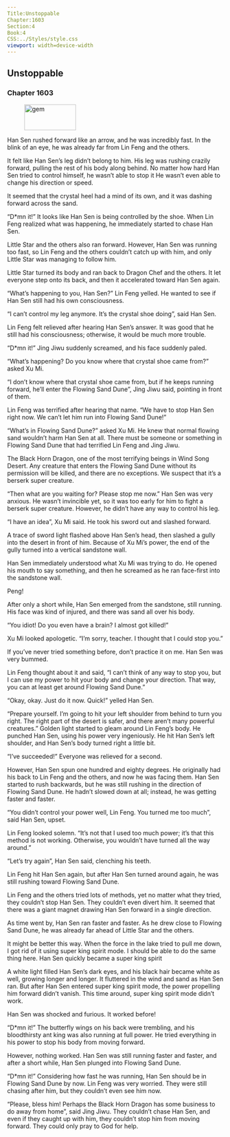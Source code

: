 ```yaml
---
Title:Unstoppable 
Chapter:1603 
Section:4 
Book:4 
CSS:../Styles/style.css 
viewport: width=device-width
---
```

  
## Unstoppable
### Chapter 1603
  
<figure>
	<img src="../Images/gem.gif" alt="gem" id="gem" width="120" height="60" />
</figure>
  

  
Han Sen rushed forward like an arrow, and he was incredibly fast. In the blink of an eye, he was already far from Lin Feng and the others.

It felt like Han Sen’s leg didn’t belong to him. His leg was rushing crazily forward, pulling the rest of his body along behind. No matter how hard Han Sen tried to control himself, he wasn’t able to stop it He wasn’t even able to change his direction or speed.

It seemed that the crystal heel had a mind of its own, and it was dashing forward across the sand.

“D*mn it!” It looks like Han Sen is being controlled by the shoe. When Lin Feng realized what was happening, he immediately started to chase Han Sen.

Little Star and the others also ran forward. However, Han Sen was running too fast, so Lin Feng and the others couldn’t catch up with him, and only Little Star was managing to follow him.

Little Star turned its body and ran back to Dragon Chef and the others. It let everyone step onto its back, and then it accelerated toward Han Sen again.

“What’s happening to you, Han Sen?” Lin Feng yelled. He wanted to see if Han Sen still had his own consciousness.

“I can’t control my leg anymore. It’s the crystal shoe doing”, said Han Sen.

Lin Feng felt relieved after hearing Han Sen’s answer. It was good that he still had his consciousness; otherwise, it would be much more trouble.

“D*mn it!” Jing Jiwu suddenly screamed, and his face suddenly paled.

“What’s happening? Do you know where that crystal shoe came from?” asked Xu Mi.

“I don’t know where that crystal shoe came from, but if he keeps running forward, he’ll enter the Flowing Sand Dune”, Jing Jiwu said, pointing in front of them.

Lin Feng was terrified after hearing that name. “We have to stop Han Sen right now. We can’t let him run into Flowing Sand Dune!”

“What’s in Flowing Sand Dune?” asked Xu Mi. He knew that normal flowing sand wouldn’t harm Han Sen at all. There must be someone or something in Flowing Sand Dune that had terrified Lin Feng and Jing Jiwu.

The Black Horn Dragon, one of the most terrifying beings in Wind Song Desert. Any creature that enters the Flowing Sand Dune without its permission will be killed, and there are no exceptions. We suspect that it’s a berserk super creature.

“Then what are you waiting for? Please stop me now.” Han Sen was very anxious. He wasn’t invincible yet, so it was too early for him to fight a berserk super creature. However, he didn’t have any way to control his leg.

“I have an idea”, Xu Mi said. He took his sword out and slashed forward.

A trace of sword light flashed above Han Sen’s head, then slashed a gully into the desert in front of him. Because of Xu Mi’s power, the end of the gully turned into a vertical sandstone wall.

Han Sen immediately understood what Xu Mi was trying to do. He opened his mouth to say something, and then he screamed as he ran face-first into the sandstone wall.

Peng!

After only a short while, Han Sen emerged from the sandstone, still running. His face was kind of injured, and there was sand all over his body.

“You idiot! Do you even have a brain? I almost got killed!”

Xu Mi looked apologetic. “I’m sorry, teacher. I thought that I could stop you.”

If you’ve never tried something before, don’t practice it on me. Han Sen was very bummed.

Lin Feng thought about it and said, “I can’t think of any way to stop you, but I can use my power to hit your body and change your direction. That way, you can at least get around Flowing Sand Dune.”

“Okay, okay. Just do it now. Quick!” yelled Han Sen.

“Prepare yourself. I’m going to hit your left shoulder from behind to turn you right. The right part of the desert is safer, and there aren’t many powerful creatures.” Golden light started to gleam around Lin Feng’s body. He punched Han Sen, using his power very ingeniously. He hit Han Sen’s left shoulder, and Han Sen’s body turned right a little bit.

“I’ve succeeded!” Everyone was relieved for a second.

However, Han Sen spun one hundred and eighty degrees. He originally had his back to Lin Feng and the others, and now he was facing them. Han Sen started to rush backwards, but he was still rushing in the direction of Flowing Sand Dune. He hadn’t slowed down at all; instead, he was getting faster and faster.

“You didn’t control your power well, Lin Feng. You turned me too much”, said Han Sen, upset.

Lin Feng looked solemn. “It’s not that I used too much power; it’s that this method is not working. Otherwise, you wouldn’t have turned all the way around.”

“Let’s try again”, Han Sen said, clenching his teeth.

Lin Feng hit Han Sen again, but after Han Sen turned around again, he was still rushing toward Flowing Sand Dune.

Lin Feng and the others tried lots of methods, yet no matter what they tried, they couldn’t stop Han Sen. They couldn’t even divert him. It seemed that there was a giant magnet drawing Han Sen forward in a single direction.

As time went by, Han Sen ran faster and faster. As he drew close to Flowing Sand Dune, he was already far ahead of Little Star and the others.

It might be better this way. When the force in the lake tried to pull me down, I got rid of it using super king spirit mode. I should be able to do the same thing here. Han Sen quickly became a super king spirit

A white light filled Han Sen’s dark eyes, and his black hair became white as well, growing longer and longer. It fluttered in the wind and sand as Han Sen ran. But after Han Sen entered super king spirit mode, the power propelling him forward didn’t vanish. This time around, super king spirit mode didn’t work.

Han Sen was shocked and furious. It worked before!

“D*mn it!” The butterfly wings on his back were trembling, and his bloodthirsty ant king was also running at full power. He tried everything in his power to stop his body from moving forward.

However, nothing worked. Han Sen was still running faster and faster, and after a short while, Han Sen plunged into Flowing Sand Dune.

“D*mn it!” Considering how fast he was running, Han Sen should be in Flowing Sand Dune by now. Lin Feng was very worried. They were still chasing after him, but they couldn’t even see him now.

“Please, bless him! Perhaps the Black Horn Dragon has some business to do away from home”, said Jing Jiwu. They couldn’t chase Han Sen, and even if they caught up with him, they couldn’t stop him from moving forward. They could only pray to God for help.